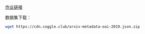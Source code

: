 
[作业链接](https://github.com/datawhalechina/team-learning-data-mining/blob/master/AcademicTrends/Task1%20%E8%AE%BA%E6%96%87%E6%95%B0%E6%8D%AE%E7%BB%9F%E8%AE%A1.md)

数据集下载：
```bash
wget https://cdn.coggle.club/arxiv-metadata-oai-2019.json.zip
```